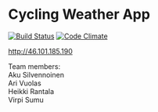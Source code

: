 # Cycling Weather App

[![Build Status](https://travis-ci.org/cwateam/cyclingweatherapp.svg)](https://travis-ci.org/cwateam/cyclingweatherapp)
[![Code Climate](https://codeclimate.com/github/cwateam/cyclingweatherapp.png)](https://codeclimate.com/github/cwateam/cyclingweatherapp)

http://46.101.185.190

Team members:  
Aku Silvennoinen  
Ari Vuolas  
Heikki Rantala  
Virpi Sumu  
